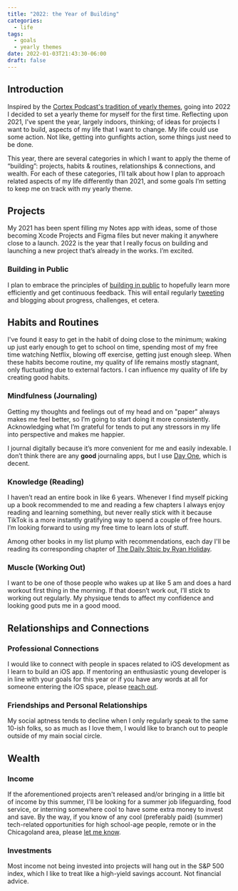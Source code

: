 ```yaml
---
title: "2022: the Year of Building"
categories:
  - life
tags:
  - goals
  - yearly themes
date: 2022-01-03T21:43:30-06:00
draft: false
---
```


## Introduction

Inspired by the [Cortex Podcast's tradition of yearly themes](https://www.relay.fm/cortex/123), going into 2022 I decided to set a yearly theme for myself for the first time. Reflecting upon 2021, I've spent the year, largely indoors, thinking; of ideas for projects I want to build, aspects of my life that I want to change. My life could use some action. Not like, getting into gunfights action, some things just need to be done.

This year, there are several categories in which I want to apply the theme of “building”: projects, habits & routines, relationships & connections, and wealth. For each of these categories, I’ll talk about how I plan to approach related aspects of my life differently than 2021, and some goals I’m setting to keep me on track with my yearly theme.

## Projects

My 2021 has been spent filling my Notes app with ideas, some of those becoming Xcode Projects and Figma files but never making it anywhere close to a launch. 2022 is the year that I really focus on building and launching a new project that’s already in the works. I’m excited.

### Building in Public

I plan to embrace the principles of [building in public](https://www.buildinpublic.xyz/interviews/what-does-build-in-public-mean) to hopefully learn more efficiently and get continuous feedback. This will entail regularly [tweeting](https://twitter.com/bensonkitia) and blogging about progress, challenges, et cetera.

## Habits and Routines

I've found it easy to get in the habit of doing close to the minimum; waking up just early enough to get to school on time, spending most of my free time watching Netflix, blowing off exercise, getting just enough sleep. When these habits become routine, my quality of life remains mostly stagnant, only fluctuating due to external factors. I can influence my quality of life by creating good habits.

### Mindfulness (Journaling)

Getting my thoughts and feelings out of my head and on "paper" always makes me feel better, so I’m going to start doing it more consistently. Acknowledging what I’m grateful for tends to put any stressors in my life into perspective and makes me happier.

I journal digitally because it’s more convenient for me and easily indexable. I don’t think there are any **good** journaling apps, but I use [Day One](https://dayoneapp.com), which is decent.

### Knowledge (Reading)

I haven’t read an entire book in like 6 years. Whenever I find myself picking up a book recommended to me and reading a few chapters I always enjoy reading and learning something, but never really stick with it because TikTok is a more instantly gratifying way to spend a couple of free hours. I’m looking forward to using my free time to learn lots of stuff.

Among other books in my list plump with recommendations, each day I'll be reading its corresponding chapter of [The Daily Stoic by Ryan Holiday](https://www.goodreads.com/book/show/29093292-the-daily-stoic).

### Muscle (Working Out)

I want to be one of those people who wakes up at like 5 am and does a hard workout first thing in the morning. If that doesn’t work out, I’ll stick to working out regularly. My physique tends to affect my confidence and looking good puts me in a good mood.

## Relationships and Connections

### Professional Connections

I would like to connect with people in spaces related to iOS development as I learn to build an iOS app. If mentoring an enthusiastic young developer is in line with your goals for this year or if you have any words at all for someone entering the iOS space, please [reach out](https://kitia.net/about#contact).

### Friendships and Personal Relationships

My social aptness tends to decline when I only regularly speak to the same 10-ish folks, so as much as I love them, I would like to branch out to people outside of my main social circle.

## Wealth

### Income

If the aforementioned projects aren't released and/or bringing in a little bit of income by this summer, I'll be looking for a summer job lifeguarding, food service, or interning somewhere cool to have some extra money to invest and save. By the way, if you know of any cool (preferably paid) (summer) tech-related opportunities for high school-age people, remote or in the Chicagoland area, please [let me know](https://kitia.net/about#contact).

### Investments

Most income not being invested into projects will hang out in the S&P 500 index, which I like to treat like a high-yield savings account. Not financial advice.
